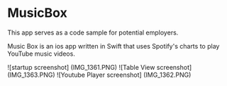 # MusicBox
This app serves as a code sample for potential employers. 

Music Box is an ios app written in Swift that uses Spotify's charts to play YouTube music videos.

![startup screenshot] (IMG_1361.PNG)
![Table View screenshot] (IMG_1363.PNG)
![Youtube Player screenshot] (IMG_1362.PNG)
